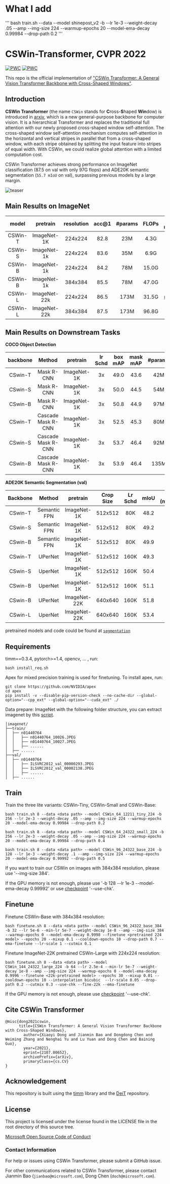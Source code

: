 # What I add

'''
bash train.sh <GPUs> --data <ImageNet Dir> --model shinepost_v2 -b <Batch> --lr 1e-3 --weight-decay .05 --amp --img-size 224 --warmup-epochs 20 --model-ema-decay 0.99984 --drop-path 0.2
'''

# CSWin-Transformer, CVPR 2022

[![PWC](https://img.shields.io/endpoint.svg?url=https://paperswithcode.com/badge/cswin-transformer-a-general-vision/semantic-segmentation-on-ade20k)](https://paperswithcode.com/sota/semantic-segmentation-on-ade20k?p=cswin-transformer-a-general-vision)
[![PWC](https://img.shields.io/endpoint.svg?url=https://paperswithcode.com/badge/cswin-transformer-a-general-vision/semantic-segmentation-on-ade20k-val)](https://paperswithcode.com/sota/semantic-segmentation-on-ade20k-val?p=cswin-transformer-a-general-vision)

This repo is the official implementation of ["CSWin Transformer: A General Vision Transformer Backbone with Cross-Shaped Windows"](https://arxiv.org/pdf/2107.00652.pdf). 

## Introduction

**CSWin Transformer** (the name `CSWin` stands for **C**ross-**S**haped **Win**dow) is introduced in [arxiv](https://arxiv.org/abs/2107.00652), which is a new general-purpose backbone for computer vision. It is a hierarchical Transformer and replaces the traditional full attention with our newly proposed cross-shaped window self-attention. The cross-shaped window self-attention mechanism computes self-attention in the horizontal and vertical stripes in parallel that from a cross-shaped window, with each stripe obtained by splitting the input feature into stripes of equal width. With CSWin, we could realize global attention with a limited computation cost.

CSWin Transformer achieves strong performance on ImageNet classification (87.5 on val with only 97G flops) and ADE20K semantic segmentation (`55.7 mIoU` on val), surpassing previous models by a large margin.

![teaser](teaser.png)

## Main Results on ImageNet

| model | pretrain | resolution | acc@1 | #params | FLOPs | 22K model | 1K model |
|:---:  | :---:    |  :---:     | :---: |   :---: | :---: |  :---:    |    :---: |
| CSWin-T | ImageNet-1K  | 224x224 | 82.8 | 23M  | 4.3G  |  -  | [model](https://github.com/microsoft/CSWin-Transformer/releases/download/v0.1.0/cswin_tiny_224.pth) | 
| CSWin-S | ImageNet-1k  | 224x224 | 83.6 | 35M  | 6.9G  |  -  | [model](https://github.com/microsoft/CSWin-Transformer/releases/download/v0.1.0/cswin_small_224.pth) |
| CSWin-B | ImageNet-1k  | 224x224 | 84.2 | 78M  | 15.0G |  -  | [model](https://github.com/microsoft/CSWin-Transformer/releases/download/v0.1.0/cswin_base_224.pth) |
| CSWin-B | ImageNet-1k  | 384x384 | 85.5 | 78M  | 47.0G |  -  | [model](https://github.com/microsoft/CSWin-Transformer/releases/download/v0.1.0/cswin_base_384.pth) |
| CSWin-L | ImageNet-22k | 224x224 | 86.5 | 173M | 31.5G | [model](https://github.com/microsoft/CSWin-Transformer/releases/download/v0.1.0/cswin_large_22k_224.pth)  | [model](https://github.com/microsoft/CSWin-Transformer/releases/download/v0.1.0/cswin_large_224.pth) |
| CSWin-L | ImageNet-22k | 384x384 | 87.5 | 173M | 96.8G |  -  | [model](https://github.com/microsoft/CSWin-Transformer/releases/download/v0.1.0/cswin_large_384.pth) |


## Main Results on Downstream Tasks

**COCO Object Detection**

| backbone | Method | pretrain | lr Schd | box mAP | mask mAP | #params | FLOPS |
|:---:     | :---:  |  :---:   | :---:   |   :---: | :---:    |   :---: | :---: |
| CSwin-T | Mask R-CNN | ImageNet-1K | 3x | 49.0 | 43.6 | 42M | 279G |
| CSwin-S | Mask R-CNN | ImageNet-1K | 3x | 50.0 | 44.5 | 54M | 342G |
| CSwin-B | Mask R-CNN | ImageNet-1K | 3x | 50.8 | 44.9 | 97M | 526G |
| CSwin-T | Cascade Mask R-CNN | ImageNet-1K |  3x | 52.5 | 45.3 | 80M | 757G |
| CSwin-S | Cascade Mask R-CNN | ImageNet-1K |  3x | 53.7 | 46.4 | 92M | 820G |
| CSwin-B | Cascade Mask R-CNN | ImageNet-1K |  3x | 53.9 | 46.4 | 135M | 1004G |

**ADE20K Semantic Segmentation (val)**

| Backbone | Method | pretrain | Crop Size | Lr Schd | mIoU | mIoU (ms+flip) | #params | FLOPs |
| :---: | :---: | :---: | :---: | :---: | :---: | :---: | :---: | :---: |
| CSwin-T | Semantic FPN | ImageNet-1K | 512x512 | 80K | 48.2 | - | 26M | 202G |
| CSwin-S | Semantic FPN | ImageNet-1K | 512x512 | 80K | 49.2 | - | 39M | 271G |
| CSwin-B | Semantic FPN | ImageNet-1K | 512x512 | 80K | 49.9 | - | 81M | 464G |
| CSwin-T | UPerNet | ImageNet-1K | 512x512 | 160K | 49.3 | 50.7 | 60M | 959G |
| CSwin-S | UperNet | ImageNet-1K | 512x512 | 160K | 50.4 | 51.5 | 65M | 1027G |
| CSwin-B | UperNet | ImageNet-1K | 512x512 | 160K | 51.1 | 52.2 | 109M | 1222G |
| CSwin-B | UPerNet | ImageNet-22K | 640x640 | 160K | 51.8 | 52.6 | 109M | 1941G |
| CSwin-L | UperNet | ImageNet-22K | 640x640 | 160K | 53.4 | 55.7 | 208M | 2745G |

pretrained models and code could be found at [`segmentation`](segmentation)

## Requirements

timm==0.3.4, pytorch>=1.4, opencv, ... , run:

```
bash install_req.sh
```

Apex for mixed precision training is used for finetuning. To install apex, run:

```
git clone https://github.com/NVIDIA/apex
cd apex
pip install -v --disable-pip-version-check --no-cache-dir --global-option="--cpp_ext" --global-option="--cuda_ext" ./
```

Data prepare: ImageNet with the following folder structure, you can extract imagenet by this [script](https://gist.github.com/BIGBALLON/8a71d225eff18d88e469e6ea9b39cef4).

```
│imagenet/
├──train/
│  ├── n01440764
│  │   ├── n01440764_10026.JPEG
│  │   ├── n01440764_10027.JPEG
│  │   ├── ......
│  ├── ......
├──val/
│  ├── n01440764
│  │   ├── ILSVRC2012_val_00000293.JPEG
│  │   ├── ILSVRC2012_val_00002138.JPEG
│  │   ├── ......
│  ├── ......
```

## Train

Train the three lite variants: CSWin-Tiny, CSWin-Small and CSWin-Base:
```
bash train.sh 8 --data <data path> --model CSWin_64_12211_tiny_224 -b 256 --lr 2e-3 --weight-decay .05 --amp --img-size 224 --warmup-epochs 20 --model-ema-decay 0.99984 --drop-path 0.2
```
```
bash train.sh 8 --data <data path> --model CSWin_64_24322_small_224 -b 256 --lr 2e-3 --weight-decay .05 --amp --img-size 224 --warmup-epochs 20 --model-ema-decay 0.99984 --drop-path 0.4
```
```
bash train.sh 8 --data <data path> --model CSWin_96_24322_base_224 -b 128 --lr 1e-3 --weight-decay .1 --amp --img-size 224 --warmup-epochs 20 --model-ema-decay 0.99992 --drop-path 0.5
```
If you want to train our CSWin on images with 384x384 resolution, please use '--img-size 384'.

If the GPU memory is not enough, please use '-b 128 --lr 1e-3 --model-ema-decay 0.99992' or use [checkpoint](https://pytorch.org/docs/stable/checkpoint.html) '--use-chk'.

## Finetune

Finetune CSWin-Base with 384x384 resolution:
```
bash finetune.sh 8 --data <data path> --model CSWin_96_24322_base_384 -b 32 --lr 5e-6 --min-lr 5e-7 --weight-decay 1e-8 --amp --img-size 384 --warmup-epochs 0 --model-ema-decay 0.9998 --finetune <pretrained 224 model> --epochs 20 --mixup 0.1 --cooldown-epochs 10 --drop-path 0.7 --ema-finetune --lr-scale 1 --cutmix 0.1
```

Finetune ImageNet-22K pretrained CSWin-Large with 224x224 resolution:
```
bash finetune.sh 8 --data <data path> --model CSWin_144_24322_large_224 -b 64 --lr 2.5e-4 --min-lr 5e-7 --weight-decay 1e-8 --amp --img-size 224 --warmup-epochs 0 --model-ema-decay 0.9996 --finetune <22k-pretrained model> --epochs 30 --mixup 0.01 --cooldown-epochs 10 --interpolation bicubic  --lr-scale 0.05 --drop-path 0.2 --cutmix 0.3 --use-chk --fine-22k --ema-finetune
```

If the GPU memory is not enough, please use [checkpoint](https://pytorch.org/docs/stable/checkpoint.html) '--use-chk'.


## Cite CSWin Transformer

```
@misc{dong2021cswin,
      title={CSWin Transformer: A General Vision Transformer Backbone with Cross-Shaped Windows}, 
        author={Xiaoyi Dong and Jianmin Bao and Dongdong Chen and Weiming Zhang and Nenghai Yu and Lu Yuan and Dong Chen and Baining Guo},
        year={2021},
        eprint={2107.00652},
        archivePrefix={arXiv},
        primaryClass={cs.CV}
}
```


## Acknowledgement

This repository is built using the [timm](https://github.com/rwightman/pytorch-image-models) library and the [DeiT](https://github.com/facebookresearch/deit) repository.

## License
This project is licensed under the license found in the LICENSE file in the root directory of this source tree.

[Microsoft Open Source Code of Conduct](https://opensource.microsoft.com/codeofconduct)

### Contact Information

For help or issues using CSWin Transformer, please submit a GitHub issue.

For other communications related to CSWin Transformer, please contact Jianmin Bao (`jianbao@microsoft.com`), Dong Chen (`doch@microsoft.com`).
